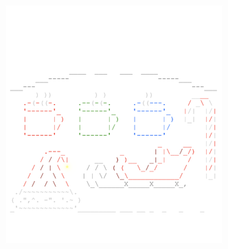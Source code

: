 <img align="left" style="float: left;" src="progress.png" width="530px">

<pre>
&nbsp;
&nbsp;
&nbsp;
&nbsp;
&nbsp;
&nbsp;
&nbsp;
<a href='day/17'>Day 17: Reservoir Research</a>
<a href='day/16'>Day 16: Chronal Classification</a>
<a href='day/15'>Day 15: Beverage Bandits</a>
<a href='day/14'>Day 14: Chocolate Charts</a>
<a href='day/13'>Day 13: Mine Cart Madness</a>
<a href='day/12'>Day 12: Subterranean Sustainability</a>
<a href='day/11'>Day 11: Chronal Charge</a>
<a href='day/10'>Day 10: The Stars Align</a>
<a href='day/9'>Day 9: Marble Mania</a>
<a href='day/8'>Day 8: Memory Maneuver</a>
<a href='day/7'>Day 7: The Sum of Its Parts</a>
<a href='day/6'>Day 6: Chronal Coordinates</a>
<a href='day/5'>Day 5: Alchemical Reduction</a>
<a href='day/4'>Day 4: Repose Record</a>
<a href='day/3'>Day 3: No Matter How You Slice It</a>
<a href='day/2'>Day 2: Inventory Management System</a>
<a href='day/1'>Day 1: Chronal Calibration</a>
</pre>
